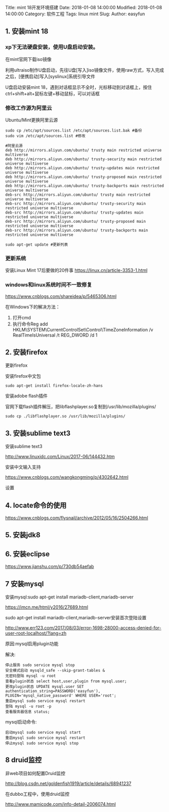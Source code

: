 Title: mint 18开发环境搭建
Date: 2018-01-08 14:00:00
Modified: 2018-01-08 14:00:00
Category: 软件工程
Tags: linux mint
Slug:
Author: easyfun


## 1. 安装mint 18

### xp下无法硬盘安装，使用U盘启动安装。

在mint官网下载iso镜像

利用ultraiso制作U盘启动，先往U盘[写入]iso镜像文件，使用raw方式，写入完成之后，[便携启动]写入[syslinux]系统引导文件

U盘启动安装mint 18，遇到对话框显示不全时，光标移动到对话框上，按住ctrl+shift+alt+鼠标左键+移动鼠标，可以对话框


### 修改工作源为阿里云

Ubuntu/Mint更换阿里云源

    sudo cp /etc/apt/sources.list /etc/apt/sources.list.bak #备份
    sudo vim /etc/apt/sources.list #修改

    #阿里云源
    deb http://mirrors.aliyun.com/ubuntu/ trusty main restricted universe multiverse
    deb http://mirrors.aliyun.com/ubuntu/ trusty-security main restricted universe multiverse
    deb http://mirrors.aliyun.com/ubuntu/ trusty-updates main restricted universe multiverse
    deb http://mirrors.aliyun.com/ubuntu/ trusty-proposed main restricted universe multiverse
    deb http://mirrors.aliyun.com/ubuntu/ trusty-backports main restricted universe multiverse
    deb-src http://mirrors.aliyun.com/ubuntu/ trusty main restricted universe multiverse
    deb-src http://mirrors.aliyun.com/ubuntu/ trusty-security main restricted universe multiverse
    deb-src http://mirrors.aliyun.com/ubuntu/ trusty-updates main restricted universe multiverse
    deb-src http://mirrors.aliyun.com/ubuntu/ trusty-proposed main restricted universe multiverse
    deb-src http://mirrors.aliyun.com/ubuntu/ trusty-backports main restricted universe multiverse

    sudo apt-get update #更新列表


### 更新系统
安装Linux Mint 17后要做的20件事
https://linux.cn/article-3353-1.html

### windows和linux系统时间不一致修复
https://www.cnblogs.com/shareidea/p/5465306.html

在Windows下的解决方法：

1. 打开cmd
2. 执行命令Reg add HKLM\SYSTEM\CurrentControlSet\Control\TimeZoneInformation /v RealTimeIsUniversal /t REG_DWORD /d 1

## 2. 安装firefox

更新firefox

安装firefox中文包

    sudo apt-get install firefox-locale-zh-hans

安装adobe flash插件

官网下载flash插件解压，把libflashplayer.so复制到/usr/lib/mozilla/plugins/

    sudo cp ./libflashplayer.so /usr/lib/mozilla/plugins/

## 3. 安装sublime text3

安装sublime text3

http://www.linuxidc.com/Linux/2017-06/144432.htm

安装中文输入支持

https://www.cnblogs.com/wangkongming/p/4302642.html

设置

## 4. locate命令的使用

https://www.cnblogs.com/flysnail/archive/2012/05/16/2504266.html

## 5. 安装jdk8


## 6. 安装eclipse

https://www.jianshu.com/p/730db54aefab

## 7 安装mysql

安装mysql:sudo apt-get install mariadb-client,mariadb-server

https://imcn.me/html/y2016/27689.html

sudo apt-get install mariadb-client,mariadb-server安装首次登陆设置

http://www.err123.com/2017/08/03/error-1698-28000-access-denied-for-user-root-localhost/?lang=zh

原因:mysql启用plugin功能

解决:

    停止服务 sudo service mysql stop
    安全模式启动 mysqld_safe --skip-grant-tables &
    无密码登陆 mysql -u root
    查看plugin状态 select host,user,plugin from mysql.user;
    更改plugin状态 UPDATE mysql.user SET authentication_string=PASSWORD('easyfun'), PLUGIN='mysql_native_password' WHERE USER='root';
    重启mysql sudo service mysql restart
    登陆 mysql -u root -p
    查看服务器信息 status;

mysql启动命令:

    启动mysql sudo service mysql start
    重启mysql sudo service mysql restart
    停止mysql sudo service mysql stop


## 8 druid监控

非web项目如何配置Druid监控

http://blog.csdn.net/goldenfish1919/article/details/68941237

在dubbo工程中，使用druid监控

http://www.mamicode.com/info-detail-2006074.html